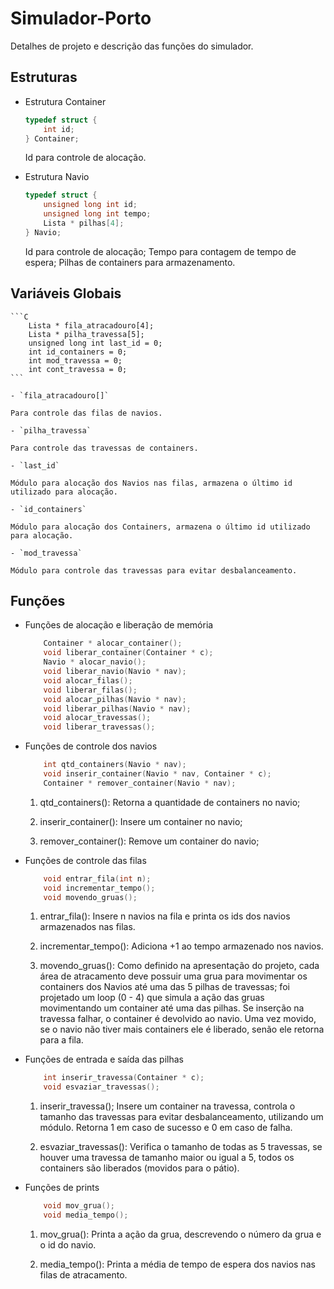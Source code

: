 # Simulador-Porto

Detalhes de projeto e descrição das funções do simulador.

## Estruturas

- Estrutura Container

    ```C
    typedef struct {
        int id;
    } Container;
    ```

    Id para controle de alocação.

- Estrutura Navio

    ```C
    typedef struct {
        unsigned long int id;
        unsigned long int tempo;
        Lista * pilhas[4];
    } Navio;
    ```

    Id para controle de alocação;
    Tempo para contagem de tempo de espera;
    Pilhas de containers para armazenamento.

## Variáveis Globais

    ```C
        Lista * fila_atracadouro[4];
        Lista * pilha_travessa[5];
        unsigned long int last_id = 0;
        int id_containers = 0;
        int mod_travessa = 0;
        int cont_travessa = 0;
    ```

    - `fila_atracadouro[]`

    Para controle das filas de navios.

    - `pilha_travessa`

    Para controle das travessas de containers.

    - `last_id`

    Módulo para alocação dos Navios nas filas, armazena o último id utilizado para alocação.

    - `id_containers`

    Módulo para alocação dos Containers, armazena o último id utilizado para alocação.

    - `mod_travessa`

    Módulo para controle das travessas para evitar desbalanceamento.

## Funções

- Funções de alocação e liberação de memória

    ```C
        Container * alocar_container();
        void liberar_container(Container * c);
        Navio * alocar_navio();
        void liberar_navio(Navio * nav);
        void alocar_filas();
        void liberar_filas();
        void alocar_pilhas(Navio * nav);
        void liberar_pilhas(Navio * nav);
        void alocar_travessas();
        void liberar_travessas();
    ```

- Funções de controle dos navios

    ```C
        int qtd_containers(Navio * nav);
        void inserir_container(Navio * nav, Container * c);
        Container * remover_container(Navio * nav);
    ```

    1. qtd_containers():
        Retorna a quantidade de containers no navio;

    2. inserir_container():
        Insere um container no navio;

    3. remover_container():
        Remove um container do navio;

- Funções de controle das filas

    ```C
        void entrar_fila(int n);
        void incrementar_tempo();
        void movendo_gruas();
    ```

    1. entrar_fila():
        Insere n navios na fila e printa os ids dos navios armazenados nas filas.

    2. incrementar_tempo():
        Adiciona +1 ao tempo armazenado nos navios.

    3. movendo_gruas():
        Como definido na apresentação do projeto, cada área de atracamento deve possuir uma grua para movimentar os containers dos Navios até uma das 5 pilhas de travessas; foi projetado um loop (0 - 4) que simula a ação das gruas movimentando um container até uma das pilhas. Se inserção na travessa falhar, o container é devolvido ao navio. Uma vez movido, se o navio não tiver mais containers ele é liberado, senão ele retorna para a fila.

- Funções de entrada e saída das pilhas

    ```C
        int inserir_travessa(Container * c);
        void esvaziar_travessas();
    ```

    1. inserir_travessa();
        Insere um container na travessa, controla o tamanho das travessas para evitar desbalanceamento, utilizando um módulo. Retorna 1 em caso de sucesso e 0 em caso de falha.

    2. esvaziar_travessas():
        Verifica o tamanho de  todas as 5 travessas, se houver uma travessa de tamanho maior ou igual a 5, todos os containers são liberados (movidos para o pátio).

- Funções de prints

    ```C
        void mov_grua();
        void media_tempo();
    ```

    1. mov_grua():
        Printa a ação da grua, descrevendo o número da grua e o id do navio.

    2. media_tempo():
        Printa a média de tempo de espera dos navios nas filas de atracamento.
